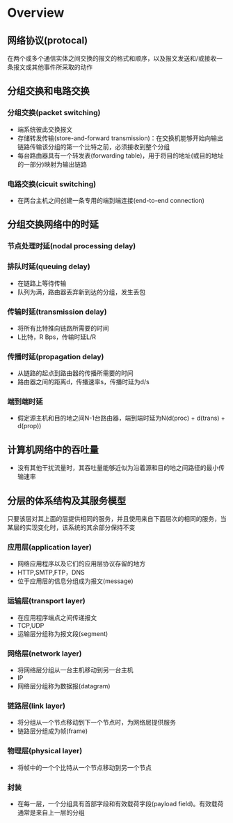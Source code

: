 # Overview

## 网络协议(protocal)

在两个或多个通信实体之间交换的报文的格式和顺序，以及报文发送和/或接收一条报文或其他事件所采取的动作

## 分组交换和电路交换

### 分组交换(packet switching)

- 端系统彼此交换报文
- 存储转发传输(store-and-forward transmission)：在交换机能够开始向输出链路传输该分组的第一个比特之前，必须接收到整个分组
- 每台路由器具有一个转发表(forwarding table)，用于将目的地址(或目的地址的一部分)映射为输出链路

### 电路交换(cicuit switching)

- 在两台主机之间创建一条专用的端到端连接(end-to-end connection)

## 分组交换网络中的时延

### 节点处理时延(nodal processing delay)

### 排队时延(queuing delay)

- 在链路上等待传输
- 队列为满，路由器丢弃新到达的分组，发生丢包

### 传输时延(transmission delay)

- 将所有比特推向链路所需要的时间
- L比特，R Bps，传输时延L/R

### 传播时延(propagation delay)

- 从链路的起点到路由器的传播所需要的时间
- 路由器之间的距离d，传播速率s，传播时延为d/s

### 端到端时延

- 假定源主机和目的地之间N-1台路由器，端到端时延为N(d(proc) + d(trans) + d(prop))

## 计算机网络中的吞吐量

- 没有其他干扰流量时，其吞吐量能够近似为沿着源和目的地之间路径的最小传输速率

## 分层的体系结构及其服务模型

只要该层对其上面的层提供相同的服务，并且使用来自下面层次的相同的服务，当某层的实现变化时，该系统的其余部分保持不变

### 应用层(application layer)

- 网络应用程序以及它们的应用层协议存留的地方
- HTTP,SMTP,FTP，DNS
- 位于应用层的信息分组成为报文(message)

### 运输层(transport layer)

- 在应用程序端点之间传递报文
- TCP,UDP
- 运输层分组称为报文段(segment)

### 网络层(network layer)

- 将网络层分组从一台主机移动到另一台主机
- IP
- 网络层分组称为数据报(datagram)

### 链路层(link layer)

- 将分组从一个节点移动到下一个节点时，为网络层提供服务
- 链路层分组成为帧(frame)

### 物理层(physical layer)

- 将帧中的一个个比特从一个节点移动到另一个节点

### 封装

- 在每一层，一个分组具有首部字段和有效载荷字段(payload field)。有效载荷通常是来自上一层的分组
